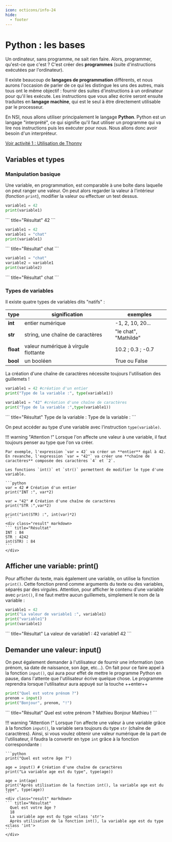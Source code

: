 ```yaml
---
icon: octicons/info-24
hide:
  - footer
---
```

# Python : les bases

Un ordinateur, sans programme, ne sait rien faire.
Alors, programmer, qu'est-ce que c'est ? C'est créer des **programmes** (suite d'instructions exécutées par l'ordinateur).

Il existe beaucoup de **langages de programmation** différents, et nous aurons l'occasion de parler de ce qui les distingue les uns des autres, mais tous ont le même objectif : fournir des suites d'instructions à un ordinateur pour qu'il les exécute. Les instructions que vous allez écrire seront ensuite traduites en **langage machine**, qui est le seul à être directement utilisable par le processeur.

En NSI, nous allons utiliser principalement le langage **Python**.
Python est un langage "interprété", ce qui signifie qu'il faut utiliser un programme qui va lire nos instructions puis les exécuter pour nous. Nous allons donc avoir besoin d'un interpréteur.

[Voir activité 1 : Utilisation de Thonny](python-acti1.md)

## Variables et types
### Manipulation basique
Une variable, en programmation, est comparable à une boîte dans laquelle on peut ranger une valeur. On peut alors regarder la valeur à l'intérieur (fonction `print`), modifier la valeur ou effectuer un test dessus.

```python
variable1 = 42
print(variable1)
```
<div class="result" markdown>
``` title="Résultat"
42
```
</div>

```python
variable1 = 42
variable1 = "chat"
print(variable1)
```
<div class="result" markdown>
``` title="Résultat"
chat
```
</div>

```python
variable1 = "chat"
variable2 = variable1
print(variable2)
```

<div class="result" markdown>
``` title="Résultat"
chat
```
</div>

### Types de variables

Il existe quatre types de variables dits "natifs" :

| type      | signification                        | exemples              |
| --------- | ------------------------------------ | --------------------- |
| **int**   | entier numérique                     | -1, 2, 10, 20...      |
| **str**   | string, une chaîne de caractères     | "le chat", "Mathilde" |
| **float** | valeur numérique à virgule flottante | 10.2 ; 0.3 ; -0.7     |
| **bool**  | un booléen                           | True ou False         |

La création d'une chaîne de caractères nécessite toujours l'utilisation des guillemets !

```python
variable1 = 42 #création d'un entier
print("Type de la variable :", type(variable1))

variable1 = "42" #création d'une chaîne de caractères
print("Type de la variable :",type(variable1))
```
<div class="result" markdown>
``` title="Résultat"
Type de la variable : <class 'int'>
Type de la variable : <class 'str'>
```
</div>

On peut accéder au type d'une variable avec l'instruction `type(variable)`.

!!! warning "Attention !"
    Lorsque l'on affecte une valeur à une variable, il faut toujours penser au type que l'on va créer.
    
    Par exemple, l'expression `var = 42` va créer un **entier** égal à 42. En revanche, l'expression `var = "42"` va créer une **chaîne de caractères** composée des caractères `4` et `2`.

    Les fonctions `int()` et `str()` permettent de modifier le type d'une variable.

    ```python
    var = 42 # Création d'un entier
    print("INT :", var*2)

    var = "42" # Création d'une chaîne de caractères
    print("STR :",var*2)

    print("int(STR) :", int(var)*2)
    ```
    <div class="result" markdown>
    ``` title="Résultat"
    INT : 84
    STR : 4242
    int(STR) : 84
    ```
    </div>

## Afficher une variable: print()
Pour afficher du texte, mais également une variable, on utilise la fonction `print()`. Cette fonction prend comme arguments du texte ou des variables, séparés par des virgules. Attention, pour afficher le contenu d'une variable avec `print()`, il ne faut mettre aucun guillemets, simplement le nom de la variable :

```python
variable1 = 42
print("La valeur de variable1 :", variable1)
print("variable1")
print(variable1)
```
<div class="result" markdown>
``` title="Résultat"
La valeur de variable1 : 42
variable1
42
```
</div>

## Demander une valeur: input()
On peut également demander à l'utilisateur de fournir une information (son prénom, sa date de naissance, son âge, etc...). On fait pour ce faire appel à la fonction `input()`, qui aura pour effet de mettre le programme Python en pause, dans l'attente que l'utilisateur écrive quelque chose. Le programme reprendra lorsque l'utilisateur aura appuyé sur la touche ++enter++ 

```python
print("Quel est votre prénom ?")
prenom = input()
print("Bonjour", prenom, "!")
```
<div class="result" markdown>
``` title="Résultat"
Quel est votre prénom ?
Mathieu
Bonjour Mathieu !
```
</div>

!!! warning "Attention !"
    Lorsque l'on affecte une valeur à une variable grâce à la fonction `input()`, la variable sera toujours du type `str` (chaîne de caractères). Ainsi, si vous voulez obtenir une valeur numérique de la part de l'utilisateur, il faudra la convertir en type `int` grâce à la fonction correspondante :

    ```python
    print("Quel est votre âge ?")

    age = input() # Création d'une chaîne de caractères
    print("La variable age est du type", type(age))

    age = int(age)
    print("Après utilisation de la fonction int(), la variable age est du type", type(age))
    ```
    <div class="result" markdown>
    ``` title="Résultat"
      Quel est votre âge ?
      18
      La variable age est du type <class 'str'>
      Après utilisation de la fonction int(), la variable age est du type <class 'int'>
    ```
    </div>